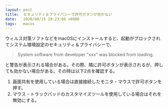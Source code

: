 ```yaml
---
layout: post
title:  セキュリティ＆プライバシーで許可ボタンが効かない
date:   2020/08/15 10:23:06 +0900
tags:   macos
---
```


ウィルス対策ソフトなどをmacOSにインストールすると、起動がブロックされてシステム環境設定のセキュリティ＆プライバシーで、

> System software from developer "xxx" was blocked from loading.

と警告が表示される場合がある。その際、隣に許可ボタンが表示されるが、押しても効かない場合がある。その時は以下2点を確認する。

1.  画面共有を使用している場合は直接接続したモニタ・マウスで許可ボタンを押す。
2.  マウス・トラックパッドのカスタマイズツールを使用している場合はそれを無効にする。
